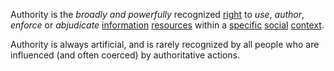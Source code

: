 Authority is the *broadly and powerfully* recognized [right](https://github.com/gcassel/Modular-Organization-Terminology/blob/master/terms/right.md) to *use*, *author*, *enforce* or *abjudicate* [information](https://github.com/gcassel/Modular-Organization-Terminology/blob/master/terms/information.md) [resources](https://github.com/gcassel/Modular-Organization-Terminology/blob/master/terms/resource.md) within a [specific](https://github.com/gcassel/Modular-Organization-Terminology/blob/master/terms/specific.md) [social](https://github.com/gcassel/Modular-Organization-Terminology/blob/master/terms/social.md) [context](https://github.com/gcassel/Modular-Organization-Terminology/blob/master/terms/context.md).  
 
Authority is always artificial, and is rarely recognized by all people who are influenced (and often coerced) by authoritative actions.
